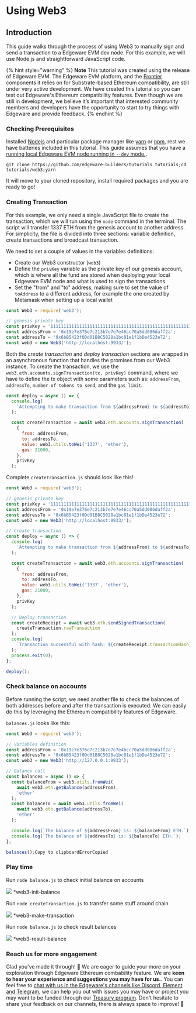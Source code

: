 # Using Web3

## Introduction <a id="introduction"></a>

This guide walks through the process of using Web3 to manually sign and send a transaction to a Edgeware EVM dev node. For this example, we will use Node.js and straightforward JavaScript code.

{% hint style="warning" %}
**Note** This tutorial was created using the release of Edgeware EVM. The Edgeware EVM platform, and the [Frontier](https://github.com/paritytech/frontier) components it relies on for Substrate-based Ethereum compatibility, are still under very active development. We have created this tutorial so you can test out Edgeware's Ethereum compatibility features. Even though we are still in development, we believe it’s important that interested community members and developers have the opportunity to start to try things with Edgeware and provide feedback.
{% endhint %}

### Checking Prerequisites <a id="checking-prerequisities"></a>

Installed [Nodejs](https://nodejs.org/en/) and particular package manager like [yarn](https://classic.yarnpkg.com/en/docs/install/#mac-stable) or [npm](https://www.npmjs.com/get-npm), rest we have batteries included in this tutorial. This guide assumes that you have a [running local Edgeware EVM node running in `--dev` mode.](https://docs.edgewa.re/contribute-and-engage/develop/edgeware-smart-contracts/deploy-an-evm-contract/setting-up-a-edgeware-evm-node).

```text
git clone https://github.com/edgeware-builders/tutorials tutorials;cd tutorials/web3;yarn
```

It will move to your cloned repository, install required packages and you are ready to go!

### Creating Transaction <a id="creating-transaction"></a>

For this example, we only need a single JavaScript file to create the transaction, which we will run using the `node` command in the terminal. The script will transfer 1337 ETH from the genesis account to another address. For simplicity, the file is divided into three sections: variable definition, create transactions and broadcast transaction.

We need to set a couple of values in the variables definitions:

* Create our Web3 constructor \(`web3`\)
* Define the `privKey` variable as the private key of our genesis account, which is where all the fund are stored when deploying your local Edgeware EVM node and what is used to sign the transactions
* Set the "from" and "to" address, making sure to set the value of `toAddress` to a different address, for example the one created by Metamask when setting up a local wallet

```javascript
const Web3 = require('web3');

// genesis private key
const privKey = '1111111111111111111111111111111111111111111111111111111111111111';
const addressFrom = '0x19e7e376e7c213b7e7e7e46cc70a5dd086daff2a';
const addressTo = '0x6bB5423f0Dd01B8C5028a1bc01e1f1bDe4523e72';
const web3 = new Web3('http://localhost:9933/');
```

Both the _create transaction_ and _deploy transaction_ sections are wrapped in an asynchronous function that handles the promises from our Web3 instance. To create the transaction, we use the `web3.eth.accounts.signTransaction(tx, privKey)` command, where we have to define the tx object with some parameters such as: `addressFrom`, `addressTo`, `number of tokens to send`, and the `gas limit`.

```javascript
const deploy = async () => {
  console.log(
    `Attempting to make transaction from ${addressFrom} to ${addressTo}`
  );

  const createTransaction = await web3.eth.accounts.signTransaction(
    {
      from: addressFrom,
      to: addressTo,
      value: web3.utils.toWei('1337', 'ether'),
      gas: 21000,
    },
    privKey
  );
```

Complete `createTransaction.js` should look like this!

```javascript
const Web3 = require('web3');

// genesis private key
const privKey = '1111111111111111111111111111111111111111111111111111111111111111';
const addressFrom = '0x19e7e376e7c213b7e7e7e46cc70a5dd086daff2a';
const addressTo = '0x6bB5423f0Dd01B8C5028a1bc01e1f1bDe4523e72';
const web3 = new Web3('http://localhost:9933/');

// Create transaction
const deploy = async () => {
  console.log(
    `Attempting to make transaction from ${addressFrom} to ${addressTo}`
  );

  const createTransaction = await web3.eth.accounts.signTransaction(
    {
      from: addressFrom,
      to: addressTo,
      value: web3.utils.toWei('1337', 'ether'),
      gas: 21000,
    },
    privKey
  );

  // Deploy transaction
  const createReceipt = await web3.eth.sendSignedTransaction(
    createTransaction.rawTransaction
  );
  console.log(
    `Transaction successful with hash: ${createReceipt.transactionHash}`
  );
  process.exit(0);
};

deploy();
```

### Check balance on accounts <a id="check-balance-on-accounts"></a>

Before running the script, we need another file to check the balances of both addresses before and after the transaction is executed. We can easily do this by leveraging the Ethereum compatibility features of Edgeware.

`balances.js` looks like this:

```javascript
const Web3 = require('web3');

// Variables definition
const addressFrom = '0x19e7e376e7c213b7e7e7e46cc70a5dd086daff2a';
const addressTo = '0x6bB5423f0Dd01B8C5028a1bc01e1f1bDe4523e72';
const web3 = new Web3('http://127.0.0.1:9933');

// Balance call
const balances = async () => {
  const balanceFrom = web3.utils.fromWei(
    await web3.eth.getBalance(addressFrom),
    'ether'
  );
  const balanceTo = await web3.utils.fromWei(
    await web3.eth.getBalance(addressTo),
    'ether'
  );

  console.log(`The balance of ${addressFrom} is: ${balanceFrom} ETH.`);
  console.log(`The balance of ${addressTo} is: ${balanceTo} ETH.`);
};

balances();Copy to clipboardErrorCopied
```

### Play time <a id="play-time"></a>

Run `node balance.js` to check initial balance on accounts

![](https://contracts.edgewa.re/4/assets/web3-init-balance.png) *web3-init-balance

Run `node createTransaction.js` to transfer some stuff around chain

![](https://contracts.edgewa.re/4/assets/web3-makeTransaction.png) *web3-make-transaction

Run `node balance.js` to check result balances

![](https://contracts.edgewa.re/4/assets/web3-result-balance.png) *web3-result-balance

### Reach us for more engagement <a id="reach-us-for-more-engagement"></a>

Glad you've made it through! 🥰 We are eager to guide your more on your exploration through Edgeware Ethereum combability feature. We are **keen to hear your experience and suggestions you may have for us.**. You can feel free to [chat with us in the Edgeware's channels like Discord, Element and Telegram](https://linktr.ee/edg_developers), we can help you out with issues you may have or project you may want to be funded through our [Treasury program](https://docs.edgewa.re/edgeware-runtime/treasury). Don't hesitate to share your feedback on our channels, there is always space to improve! 🙌

